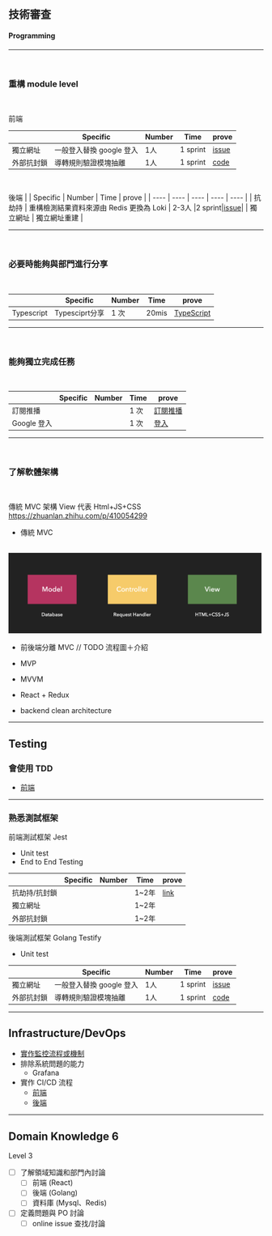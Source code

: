 ## 技術審查

#### Programming
***
<br>

### 重構 module level
<br>

前端

|     | Specific  | Number  | Time  | prove |
|  ----  | ----  | ----  | ----  | ----  |
| 獨立網址| 一般登入替換 google 登入 | 1人 | 1 sprint | [issue](https://proton.vir000.com/castle/carriage/-/issues/32) |
|外部抗封鎖| 導轉規則驗證模塊抽離 | 1人 | 1 sprint |[code](https://proton.vir000.com/prediction/spiker/-/blob/157fb7f98995174e1d6ed3e96006741147c86e7e/src/Component/Redirection/RedirectionRuleValidation.js)|
<br>

後端
|     | Specific  | Number  | Time  | prove |
|  ----  | ----  | ----  | ----  | ----  |
| 抗劫持  | 重構檢測結果資料來源由 Redis 更換為 Loki | 2-3人 |2 sprint|[issue](https://proton.vir000.com/prediction/predictor/-/issues/388)|
| 獨立網址  | 獨立網址重建 |

***
<br>

### 必要時能夠與部門進行分享
<br>

|     | Specific  | Number  | Time  | prove |
|  ----  | ----  | ----  | ----  | ----  |
| Typescript| Typesciprt分享 | 1 次 | 20mis | [TypeScript](https://proton.vir000.com/hello/scrummaster/-/issues/90#note_64471https://proton.vir000.com/Jason/jason_gao/-/blob/master/TypeSctip%E7%B0%A1%E4%BB%8B.md) |

***
<br>

### 能夠獨立完成任務
<br>

|     | Specific  | Number  | Time  | prove |
|  ----  | ----  | ----  | ----  | ----  |
| 訂閱推播|  |  | 1 次 | [訂閱推播](https://proton.vir000.com/castle/carriage/-/issues/17) |
| Google 登入 |  |  | 1 次 | [登入](https://proton.vir000.com/castle/carriage/-/issues/32) |

***
<br>

### 了解軟體架構
<br>

傳統 MVC 架構 View 代表 Html+JS+CSS
https://zhuanlan.zhihu.com/p/410054299

- 傳統 MVC
<br>
<img src="img/mvc_arc.png" width="500" hight="250"/>

- 前後端分離 MVC
// TODO 流程圖＋介紹

- MVP
- MVVM
- React + Redux
- backend clean architecture

***
## Testing
### 會使用 TDD
- [前端](https://proton.vir000.com/prediction/spiker/-/merge_requests/19/diffs#c3f416414686ec7b4686933ad5bbbeb06c912c07)
***
### 熟悉測試框架
前端測試框架 Jest
- Unit test
- End to End Testing

|     | Specific  | Number  | Time  | prove |
|  ----  | ----  | ----  | ----  | ----  |
| 抗劫持/抗封鎖 |  |  | 1~2年 | [link](https://proton.vir000.com/prediction/prospect/-/merge_requests?scope=all&state=merged&author_username=Jason) |
| 獨立網址 |  |  | 1~2年 |  |
| 外部抗封鎖 |  |  | 1~2年 | |

後端測試框架 Golang Testify
- Unit test

|     | Specific  | Number  | Time  | prove |
|  ----  | ----  | ----  | ----  | ----  |
| 獨立網址| 一般登入替換 google 登入 | 1人 | 1 sprint | [issue](https://proton.vir000.com/castle/carriage/-/issues/32) |
|外部抗封鎖| 導轉規則驗證模塊抽離 | 1人 | 1 sprint |[code](https://proton.vir000.com/prediction/spiker/-/blob/157fb7f98995174e1d6ed3e96006741147c86e7e/src/Component/Redirection/RedirectionRuleValidation.js)|

***
## Infrastructure/DevOps

- [實作監控流程或機制](https://proton.vir000.com/Jason/deploy_demo)
- 排除系統問題的能力
    - Grafana
- 實作 CI/CD 流程
    - [前端](https://proton.vir000.com/Jason/frontend_demo)
    - [後端](https://proton.vir000.com/Jason/backend_demo)
***
## Domain Knowledge 6
Level 3
- [ ] 了解領域知識和部門內討論
    - [ ] 前端 (React)
    - [ ] 後端 (Golang)
    - [ ] 資料庫 (Mysql、Redis)
- [ ] 定義問題與 PO 討論
    - [ ] online issue 查找/討論
